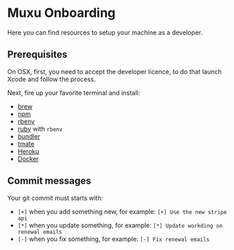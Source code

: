 # Muxu Onboarding

Here you can find resources to setup your machine as a developer.

## Prerequisites

On OSX, first, you need to accept the developer licence, to do that launch Xcode and follow the process.

Next, fire up your favorite terminal and install:

  - [brew](https://brew.sh/index_fr.html)
  - [npm](https://www.npmjs.com/)
  - [rbenv](https://github.com/rbenv/rbenv)
  - [ruby](https://www.ruby-lang.org/fr/) with `rbenv`
  - [bundler](http://bundler.io)
  - [tmate](https://tmate.io/)
  - [Heroku](https://devcenter.heroku.com/articles/heroku-cli)
  - [Docker](https://docker.com)

## Commit messages

Your git commit must starts with:

- `[+]` when you add something new, for example: `[+] Use the new stripe api`
- `[*]` when you update something, for example: `[*] Update workding on renewal emails`
- `[-]` when you fix something, for example: `[-] Fix renewal emails`
